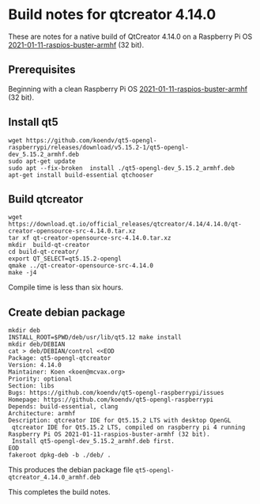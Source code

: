 # Build notes for qtcreator 4.14.0
These are notes for a native build of QtCreator 4.14.0 on a Raspberry Pi OS [2021-01-11-raspios-buster-armhf](https://www.raspberrypi.org/software/operating-systems/) (32 bit). 

## Prerequisites

Beginning with a clean Raspberry Pi OS [2021-01-11-raspios-buster-armhf](https://www.raspberrypi.org/software/operating-systems/) (32 bit). 

## Install qt5
```
wget https://github.com/koendv/qt5-opengl-raspberrypi/releases/download/v5.15.2-1/qt5-opengl-dev_5.15.2_armhf.deb
sudo apt-get update
sudo apt --fix-broken  install ./qt5-opengl-dev_5.15.2_armhf.deb
apt-get install build-essential qtchooser
```
## Build qtcreator
```
wget https://download.qt.io/official_releases/qtcreator/4.14/4.14.0/qt-creator-opensource-src-4.14.0.tar.xz
tar xf qt-creator-opensource-src-4.14.0.tar.xz 
mkdir  build-qt-creator
cd build-qt-creator/
export QT_SELECT=qt5.15.2-opengl
qmake ../qt-creator-opensource-src-4.14.0
make -j4
```
Compile time is less than six hours.

## Create debian package
```
mkdir deb
INSTALL_ROOT=$PWD/deb/usr/lib/qt5.12 make install
mkdir deb/DEBIAN
cat > deb/DEBIAN/control <<EOD
Package: qt5-opengl-qtcreator
Version: 4.14.0
Maintainer: Koen <koen@mcvax.org>
Priority: optional
Section: libs
Bugs: https://github.com/koendv/qt5-opengl-raspberrypi/issues
Homepage: https://github.com/koendv/qt5-opengl-raspberrypi
Depends: build-essential, clang
Architecture: armhf
Description: qtcreator IDE for Qt5.15.2 LTS with desktop OpenGL
 qtcreator IDE for Qt5.15.2 LTS, compiled on raspberry pi 4 running Raspberry Pi OS 2021-01-11-raspios-buster-armhf (32 bit).
 Install qt5-opengl-dev_5.15.2_armhf.deb first.
EOD
fakeroot dpkg-deb -b ./deb/ .
```
 This produces the debian package file ```qt5-opengl-qtcreator_4.14.0_armhf.deb```
 
 This completes the build notes.




